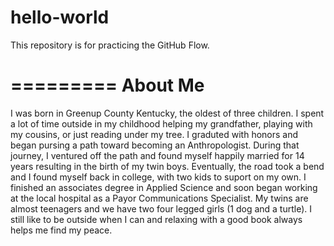 # hello-world
This repository is for practicing the GitHub Flow.

=========
About Me
=========
I was born in Greenup County Kentucky, the oldest of three children. I spent a lot of time outside in my childhood helping my grandfather, playing with my cousins, or just reading under my tree. I graduted with honors and began pursing a path toward becoming an Anthropologist. During that journey, I ventured off the path and found myself happily married for 14 years resulting in the birth of my twin boys. Eventually, the road took a bend and I found myself back in college, with two kids to suport on my own. I finished an associates degree in Applied Science and soon began working at the local hospital as a Payor Communications Specialist. My twins are almost teenagers and we have two four legged girls (1 dog and a turtle). I still like to be outside when I can and relaxing with a good book always helps me find my peace.
